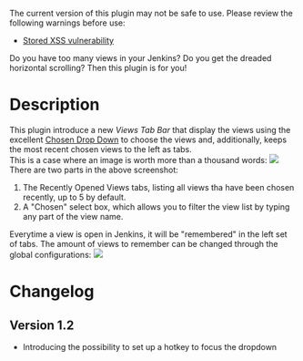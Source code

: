 The current version of this plugin may not be safe to use. Please review
the following warnings before use:

-   [Stored XSS
    vulnerability](https://www.jenkins.io/security/advisory/2020-09-16/#SECURITY-1869)

Do you have too many views in your Jenkins? Do you get the dreaded
horizontal scrolling? Then this plugin is for you!

# Description

This plugin introduce a new *Views Tab Bar* that display the views using
the excellent [Chosen Drop Down](http://harvesthq.github.io/chosen/) to
choose the views and, additionally, keeps the most recent chosen views
to the left as tabs.  
This is a case where an image is worth more than a thousand words:
![](docs/images/chosen_views_tabbar.png)  
There are two parts in the above screenshot:

1.  The Recently Opened Views tabs, listing all views tha have been
    chosen recently, up to 5 by default.
2.  A "Chosen" select box, which allows you to filter the view list by
    typing any part of the view name.

Everytime a view is open in Jenkins, it will be "remembered" in the left
set of tabs. The amount of views to remember can be changed through the
global configurations:
![](docs/images/chosen_views_tabbar_globalconfig.png)

# Changelog

## Version 1.2

-   Introducing the possibility to set up a hotkey to focus the dropdown
